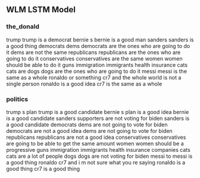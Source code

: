 ## WLM LSTM Model

### the_donald

trump <eos>
trump is a democrat <eos>
bernie s <eos>
bernie is a good man <eos>
sanders <eos>
sanders is a good thing <eos>
democrats <eos>
dems <eos>
democrats are the ones who are going to do it <eos>
dems are not the same <eos>
republicans <eos>
republicans are the ones who are going to do it <eos>
conservatives <eos>
conservatives are the same <eos>
women <eos>
women should be able to do it <eos>
guns <eos>
immigration <eos>
immigrants <eos>
health insurance <eos>
cats <eos>
cats are <eos>
dogs <eos>
dogs are the ones who are going to do it <eos>
messi <eos>
messi is the same as a whole <eos>
ronaldo or something <eos>
cr7 and the whole world is not a single person <eos>
ronaldo is a good idea <eos>
cr7 is the same as a whole <eos>



### politics

trump s plan <eos>
trump is a good candidate <eos>
bernie s plan is a good idea <eos>
bernie is a good candidate <eos>
sanders supporters are not voting for biden <eos>
sanders is a good candidate <eos>
democrats <eos>
dems are not going to vote for biden <eos>
democrats are not a good idea <eos>
dems are not going to vote for biden <eos>
republicans <eos>
republicans are not a good idea <eos>
conservatives <eos>
conservatives are going to be able to get the same amount
women <eos>
women should be a progressive <eos>
guns <eos>
immigration <eos>
immigrants <eos>
health insurance companies <eos>
cats <eos>
cats are a lot of people <eos>
dogs <eos>
dogs are not voting for biden <eos>
messi to <eos>
messi is a good thing <eos>
ronaldo <eos>
cr7 and i m not sure what you re saying <eos>
ronaldo is a good thing <eos>
cr7 is a good thing <eos>